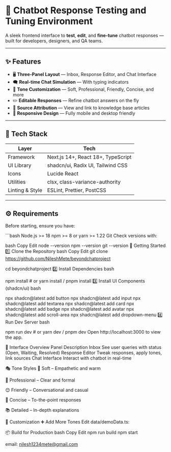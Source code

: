 # 💬 Chatbot Response Testing and Tuning Environment

A sleek frontend interface to **test**, **edit**, and **fine-tune** chatbot responses — built for developers, designers, and QA teams.


---

## ✨ Features

- 🖥 **Three-Panel Layout** — Inbox, Response Editor, and Chat Interface  
- 🗨 **Real-time Chat Simulation** — With typing indicators  
- 🎨 **Tone Customization** — Soft, Professional, Friendly, Concise, and more  
- ✏️ **Editable Responses** — Refine chatbot answers on the fly  
- 🔗 **Source Attribution** — View and link to knowledge base articles  
- 📱 **Responsive Design** — Fully mobile and desktop friendly  

---

## 🧰 Tech Stack

| Layer         | Tech                             |
|---------------|----------------------------------|
| Framework     | Next.js 14+, React 18+, TypeScript |
| UI Library    | shadcn/ui, Radix UI, Tailwind CSS |
| Icons         | Lucide React                     |
| Utilities     | clsx, class-variance-authority   |
| Linting & Style | ESLint, Prettier, PostCSS     |

---

## ⚙️ Requirements

Before starting, ensure you have:

\`\`\`bash
Node.js >= 18
npm >= 8 or yarn >= 1.22
Git
Check versions with:

bash
Copy
Edit
node --version
npm --version
git --version
🚀 Getting Started
1️⃣ Clone the Repository
bash
Copy
Edit
git clone https://github.com/NileshMete/beyondchatproject

cd beyondchatproject
2️⃣ Install Dependencies
bash

npm install        # or yarn install / pnpm install
3️⃣ Install UI Components (shadcn/ui)
bash

npx shadcn@latest add button
npx shadcn@latest add input
npx shadcn@latest add textarea
npx shadcn@latest add card
npx shadcn@latest add badge
npx shadcn@latest add avatar
npx shadcn@latest add scroll-area
npx shadcn@latest add dropdown-menu
4️⃣ Run Dev Server
bash

npm run dev        # or yarn dev / pnpm dev
Open http://localhost:3000 to view the app.

🧪 Interface Overview
Panel	Description
Inbox	See user queries with status (Open, Waiting, Resolved)
Response Editor	Tweak responses, apply tones, link sources
Chat Interface	Interact with chatbot in real-time

🎭 Tone Styles
🧸 Soft – Empathetic and warm

💼 Professional – Clear and formal

😊 Friendly – Conversational and casual

📝 Concise – To-the-point responses

📚 Detailed – In-depth explanations


🔧 Customization
➕ Add More Tones
Edit data/demoData.ts:

📦 Build for Production
bash
Copy
Edit
npm run build
npm start

email: nilesh1234mete@gmail.com
